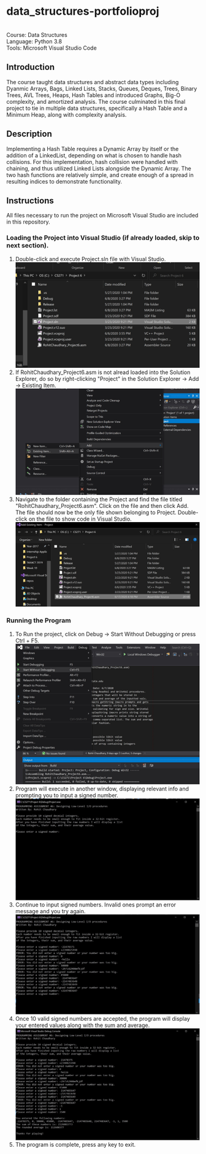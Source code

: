 # data_structures-portfolioproj
<br>Course: Data Structures
<br>Language: Python 3.8
<br>Tools: Microsoft Visual Studio Code

## Introduction
The course taught data structures and abstract data types including Dyanmic Arrays, Bags, Linked Lists, Stacks, Queues, Deques, Trees, Binary Trees, AVL Trees, Heaps, Hash Tables and introduced Graphs, Big-O complexity, and amortized analysis. The course culminated in this final project to tie in multiple data structures, specifically a Hash Table and a Minimum Heap, along with complexity analysis.

## Description
Implementing a Hash Table requires a Dynamic Array by itself or the addition of a LinkedList, depending on what is chosen to handle hash collisions. For this implementation, hash collision were handled with chaining, and thus utilized Linked Lists alongside the Dynamic Array. The two hash functions are relatively simple, and create enough of a spread in resulting indices to demonstrate functionality.



## Instructions
All files necessary to run the project on Microsoft Visual Studio are included in this repository.

### Loading the Project into Visual Studio (if already loaded, skip to next section).
1) Double-click and execute Project.sln file with Visual Studio.
![Screenshot](https://github.com/rorochaudhary/assembly-portfolioproj/blob/master/Screenshots/screenshot_step1.jpg)
2) If RohitChaudhary_Project6.asm is not alread loaded into the Solution Explorer, do so by right-clicking "Project" in the Solution Explorer -> Add -> Existing Item.
![Screenshot](https://github.com/rorochaudhary/assembly-portfolioproj/blob/master/Screenshots/screenshot_step2.jpg)
3) Navigate to the folder containing the Project and find the file titled "RohitChaudhary_Project6.asm". Click on the file and then click Add. The file should now be the only file shown belonging to Project. Double-click on the file to show code in Visual Studio.
![Screenshot](https://github.com/rorochaudhary/assembly-portfolioproj/blob/master/Screenshots/screenshot_step3.jpg)
### Running the Program
1) To Run the project, click on Debug -> Start Without Debugging or press Ctrl + F5.
![Screenshot](https://github.com/rorochaudhary/assembly-portfolioproj/blob/master/Screenshots/screenshot_step4.jpg)
2) Program will execute in another window, displaying relevant info and prompting you to input a signed number.
![Screenshot](https://github.com/rorochaudhary/assembly-portfolioproj/blob/master/Screenshots/screenshot_step5.jpg)
3) Continue to input signed numbers. Invalid ones prompt an error message and you try again.
![Screenshot](https://github.com/rorochaudhary/assembly-portfolioproj/blob/master/Screenshots/screenshot_step6.jpg)
4) Once 10 valid signed numbers are accepted, the program will display your entered values along with the sum and average.
![Screenshot](https://github.com/rorochaudhary/assembly-portfolioproj/blob/master/Screenshots/screenshot_step7.jpg)
5) The program is complete, press any key to exit.
